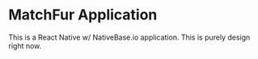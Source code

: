 <h1>MatchFur Application</h1>
<p>
    This is a React Native w/ NativeBase.io application. This is purely design right now. 
</p>